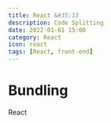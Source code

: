 ```yaml
---
title: React &#35;13
description: Code Splitting
date: 2022-01-01 15:00
category: React
icon: react
tags: [React, front-end]
---
```

# Bundling

React 